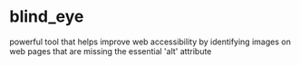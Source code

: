 # blind_eye
 powerful tool that helps improve web accessibility by identifying images on web pages that are missing the essential 'alt' attribute
